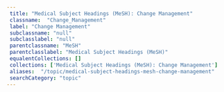 ```yaml
--- 
 title: "Medical Subject Headings (MeSH): Change Management" 
 classname:  "Change_Management" 
 label: "Change Management" 
 subclassname: "null" 
 subclasslabel: "null" 
 parentclassname: "MeSH" 
 parentclasslabel: "Medical Subject Headings (MeSH)" 
 equalentCollections: [] 
 collections: ['Medical Subject Headings (MeSH): Change Management']
 aliases:  "/topic/medical-subject-headings-mesh-change-management"  
 searchCategory: "topic" 
---
```

